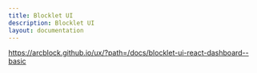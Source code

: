 ```yaml
---
title: Blocklet UI
description: Blocklet UI
layout: documentation
---
```


https://arcblock.github.io/ux/?path=/docs/blocklet-ui-react-dashboard--basic
